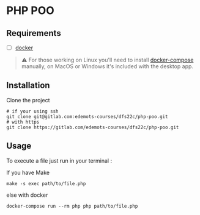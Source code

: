 # PHP POO

## Requirements

- [ ] [docker](https://docs.docker.com/get-docker/)

> ⚠️ For those working on Linux you'll need to install [docker-compose](https://docs.docker.com/compose/install/#install-compose-on-linux-systems) manually, on MacOS or Windows it's included with the desktop app.

## Installation

Clone the project

```shell
# if your using ssh
git clone git@gitlab.com:edemots-courses/dfs22c/php-poo.git
# with https
git clone https://gitlab.com/edemots-courses/dfs22c/php-poo.git
```

## Usage

To execute a file just run in your terminal :

If you have Make

```shell
make -s exec path/to/file.php
```

else with docker

```shell
docker-compose run --rm php php path/to/file.php
```
